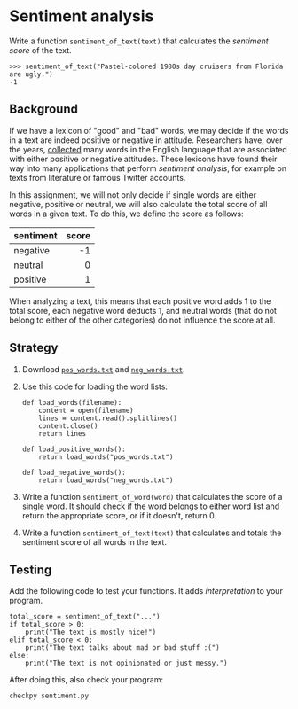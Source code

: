 # Sentiment analysis

Write a function `sentiment_of_text(text)` that calculates the *sentiment score* of the text.

    >>> sentiment_of_text("Pastel-colored 1980s day cruisers from Florida are ugly.")
    -1

## Background

If we have a lexicon of "good" and "bad" words, we may decide if the words in a text are indeed positive or negative in attitude. Researchers have, over the years, [collected](https://www.cs.uic.edu/~liub/FBS/sentiment-analysis.html#lexicon) many words in the English language that are associated with either positive or negative attitudes. These lexicons have found their way into many applications that perform *sentiment analysis*, for example on texts from literature or famous Twitter accounts.

In this assignment, we will not only decide if single words are either negative, positive or neutral, we will also calculate the total score of all words in a given text. To do this, we define the score as follows:

| sentiment | score |  
| --------- | ----: |  
| negative  |    -1 |  
| neutral   |     0 |  
| positive  |     1 |  

When analyzing a text, this means that each positive word adds 1 to the total score, each negative word deducts 1, and neutral words (that do not belong to either of the other categories) do not influence the score at all.


## Strategy

1. Download [`pos_words.txt`](pos_words.txt) and [`neg_words.txt`](neg_words.txt).

2. Use this code for loading the word lists:

       def load_words(filename):
           content = open(filename)
           lines = content.read().splitlines()
           content.close()
           return lines
       
       def load_positive_words():
           return load_words("pos_words.txt")
       
       def load_negative_words():
           return load_words("neg_words.txt")

3. Write a function `sentiment_of_word(word)` that calculates the score of a single word. It should check if the word belongs to either word list and return the appropriate score, or if it doesn't, return 0.

4. Write a function `sentiment_of_text(text)` that calculates and totals the sentiment score of all words in the text.


## Testing

Add the following code to test your functions. It adds *interpretation* to your program.

	total_score = sentiment_of_text("...")
	if total_score > 0:
	    print("The text is mostly nice!")
	elif total_score < 0:
	    print("The text talks about mad or bad stuff :(")
	else:
	    print("The text is not opinionated or just messy.")

After doing this, also check your program:

    checkpy sentiment.py
